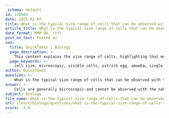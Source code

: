 ```yaml
---
_schema: default
id: 170942
date: 2025-02-07
title: What is the typical size range of cells that can be observed with the naked eye?
article_title: What is the typical size range of cells that can be observed with the naked eye?
date_format: MMM DD, YYYY
post_on_text: Posted on
seo:
  title: QuickTakes | Biology
  page_description: >-
    This content explains the size range of cells, highlighting that most cells are microscopic and not visible to the naked eye, except for certain large single-celled organisms like the ostrich egg and some amoeba species.
  page_keywords: >-
    cell size, microscopic, visible cells, ostrich egg, amoeba, single-celled organisms, human eye, typical cell size range, cell observation
author: QuickTakes
question: >-
    What is the typical size range of cells that can be observed with the naked eye?
answer: >-
    Cells are generally microscopic and cannot be observed with the naked eye. The typical size range of most cells, including animal and plant cells, is between 1 to 100 micrometers (μm), which is equivalent to 0.001 to 0.1 millimeters (mm). The smallest object that the human eye can typically see is about 0.05 mm (50 μm), which is still larger than most individual cells.\n\nHowever, there are exceptions in the case of certain large single-celled organisms. For example, the ostrich egg is the largest single cell in the animal kingdom, measuring about six inches long and weighing around three pounds. Additionally, some single-celled organisms, like certain species of amoeba, can grow large enough to be visible without a microscope; an average amoeba can measure around 700 micrometers (0.7 mm).\n\nIn summary, while most cells require a microscope for observation, some exceptionally large single-celled organisms can be seen with the naked eye, but these are not representative of the typical cell size range.
subject: Biology
file_name: what-is-the-typical-size-range-of-cells-that-can-be-observed-with-the-naked-eye.md
url: /learn/biology/questions/what-is-the-typical-size-range-of-cells-that-can-be-observed-with-the-naked-eye
score: -1.0
---
```


&nbsp;